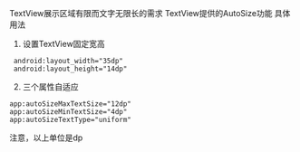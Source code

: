 TextView展示区域有限而文字无限长的需求
TextView提供的AutoSize功能
具体用法
1. 设置TextView固定宽高
```
 android:layout_width="35dp"
 android:layout_height="14dp"
```
2. 三个属性自适应
```
app:autoSizeMaxTextSize="12dp"
app:autoSizeMinTextSize="4dp"
app:autoSizeTextType="uniform"
```
注意，以上单位是dp